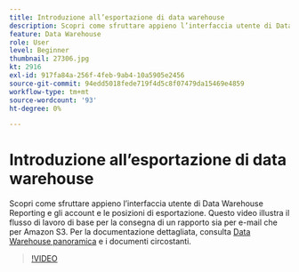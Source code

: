 ```yaml
---
title: Introduzione all’esportazione di data warehouse
description: Scopri come sfruttare appieno l’interfaccia utente di Data Warehouse Reporting e gli account e le posizioni di esportazione. Questo video illustra il flusso di lavoro di base per la consegna di un rapporto sia per e-mail che per Amazon S3.
feature: Data Warehouse
role: User
level: Beginner
thumbnail: 27306.jpg
kt: 2916
exl-id: 917fa84a-256f-4feb-9ab4-10a5905e2456
source-git-commit: 94edd5018fede719f4d5c8f07479da15469e4859
workflow-type: tm+mt
source-wordcount: '93'
ht-degree: 0%

---
```


# Introduzione all’esportazione di data warehouse

Scopri come sfruttare appieno l’interfaccia utente di Data Warehouse Reporting e gli account e le posizioni di esportazione. Questo video illustra il flusso di lavoro di base per la consegna di un rapporto sia per e-mail che per Amazon S3. Per la documentazione dettagliata, consulta [Data Warehouse panoramica](https://experienceleague.adobe.com/docs/analytics/export/data-warehouse/data-warehouse.html) e i documenti circostanti.

>[!VIDEO](https://video.tv.adobe.com/v/27306/?quality=12&learn=on)
